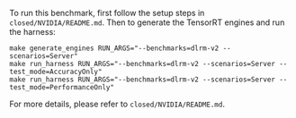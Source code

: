 To run this benchmark, first follow the setup steps in `closed/NVIDIA/README.md`. Then to generate the TensorRT engines and run the harness:

```
make generate_engines RUN_ARGS="--benchmarks=dlrm-v2 --scenarios=Server"
make run_harness RUN_ARGS="--benchmarks=dlrm-v2 --scenarios=Server --test_mode=AccuracyOnly"
make run_harness RUN_ARGS="--benchmarks=dlrm-v2 --scenarios=Server --test_mode=PerformanceOnly"
```

For more details, please refer to `closed/NVIDIA/README.md`.
